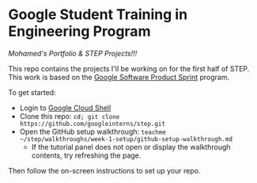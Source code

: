 # Google Student Training in Engineering Program

_Mohamed's Portfolio & STEP Projects!!!_

This repo contains the projects I'll be working on for the first half of STEP.
This work is based on the [Google Software Product Sprint](https://g.co/softwareproductsprint) program.



To get started:

- Login to [Google Cloud Shell](https://ssh.cloud.google.com/cloudshell/editor)
- Clone this repo: `cd; git clone https://github.com/googleinterns/step.git`
- Open the GitHub setup walkthrough: `teachme ~/step/walkthroughs/week-1-setup/github-setup-walkthrough.md`
  - If the tutorial panel does not open or display the walkthrough contents, try refreshing the page.

Then follow the on-screen instructions to set up your repo.

